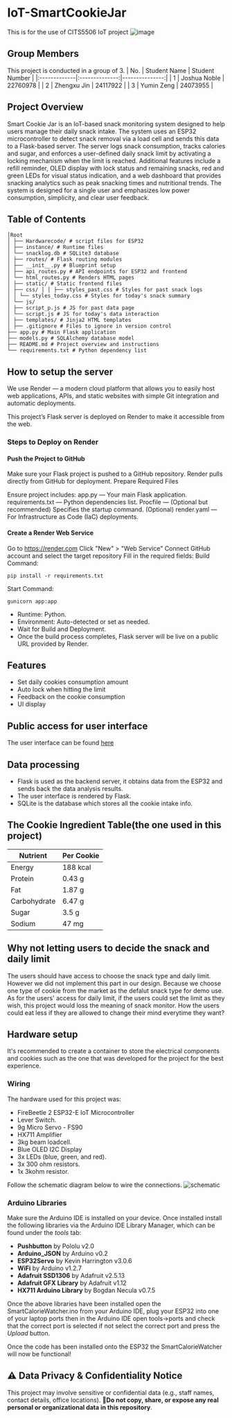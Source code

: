 # IoT-SmartCookieJar
This is for the use of CITS5506 IoT project
![image](https://github.com/user-attachments/assets/76f5ca2f-8d80-4148-9f91-2d899aff4a9a)


## Group Members
This project is conducted in a group of 3.
| No.       | Student Name         | Student Number     |
|:-------------|:--------------:|---------------:|
| 1      | Joshua Noble    | 22760978   |
| 2        | Zhengxu Jin     | 24117922 |
| 3    | Yumin Zeng  | 24073955    |

## Project Overview
Smart Cookie Jar is an IoT-based snack monitoring system designed to help users manage their daily snack intake. The system uses an ESP32 microcontroller to detect snack removal via a load cell and sends this data to a Flask-based server. The server logs snack consumption, tracks calories and sugar, and enforces a user-defined daily snack limit by activating a locking mechanism when the limit is reached. Additional features include a refill reminder, OLED display with lock status and remaining snacks, red and green LEDs for visual status indication, and a web dashboard that provides snacking analytics such as peak snacking times and nutritional trends. The system is designed for a single user and emphasizes low power consumption, simplicity, and clear user feedback.

## Table of Contents 

```text
│Root
│ ├── Hardwarecode/ # script files for ESP32
│ ├── instance/ # Runtime files
│ └── snacklog.db # SQLite3 database
│ ├── routes/ # Flask routing modules
│ ├── __init__.py # Blueprint setup
│ ├── api_routes.py # API endpoints for ESP32 and frontend
│ └── html_routes.py # Renders HTML pages
│ ├── static/ # Static frontend files
│ ├── css/ │ │ ├── styles_past.css # Styles for past snack logs
│ │ └── styles_today.css # Styles for today's snack summary
│ └── js/
│ ├── script_p.js # JS for past data page
│ └── script.js # JS for today's data interaction
│ ├── templates/ # Jinja2 HTML templates
│ ├── .gitignore # Files to ignore in version control
├── app.py # Main Flask application
├── models.py # SQLAlchemy database model
├── README.md # Project overview and instructions
└── requirements.txt # Python dependency list
```

## How to setup the server
We use Render — a modern cloud platform that allows you to easily host web applications, APIs, and static websites with simple Git integration and automatic deployments.

This project’s Flask server is deployed on Render to make it accessible from the web.

### Steps to Deploy on Render
#### Push the Project to GitHub
Make sure your Flask project is pushed to a GitHub repository. Render pulls directly from GitHub for deployment.
Prepare Required Files

Ensure project includes:
app.py — Your main Flask application.
requirements.txt — Python dependencies list.
Procfile — (Optional but recommended) Specifies the startup command.
(Optional) render.yaml — For Infrastructure as Code (IaC) deployments.
#### Create a Render Web Service
Go to https://render.com
Click "New" > "Web Service"
Connect GitHub account and select the target repository
Fill in the required fields:
Build Command:
```command
pip install -r requirements.txt
```
Start Command:
```command
gunicorn app:app
```
- Runtime: Python.
- Environment: Auto-detected or set as needed.
- Wait for Build and Deployment.
- Once the build process completes, Flask server will be live on a public URL provided by Render.

## Features
- Set daily cookies consumption amount
- Auto lock when hitting the limit
- Feedback on the cookie consumption
- UI display

## Public access for user interface
The user interface can be found [here](https://iot-smartcooikejar.onrender.com/today)

## Data processing
- Flask is used as the backend server, it obtains data from the ESP32 and sends back the data analysis results.
- The user interface is rendered by Flask.
- SQLite is the database which stores all the cookie intake info.

## The Cookie Ingredient Table(the one used in this project)
| Nutrient      | Per Cookie     |
|---------------|----------------|
| Energy        | 188 kcal       |
| Protein       | 0.43 g         |
| Fat           | 1.87 g         |
| Carbohydrate  | 6.47 g         |
| Sugar         | 3.5 g          |
| Sodium        | 47 mg          |

## Why not letting users to decide the snack and daily limit
The users should have access to choose the snack type and daily limit. However we did not implement this part in our design. Because we choose one type of cookie from the market as the defalut snack type for demo use. As for the users' access for daily limit, if the users could set the limit as they wish, this project would loss the meaning of snack monitor. How the users could eat less if they are allowed to change their mind everytime they want?

## Hardware setup
It's recommended to create a container to store the electrical components and cookies such as the one that was developed for the project for the best experience.

### Wiring
The hardware used for this project was:
- FireBeetle 2 ESP32-E IoT Microcontroller
- Lever Switch.
- 9g Micro Servo - FS90
- HX711 Amplifier
- 3kg beam loadcell.
- Blue OLED I2C Display
- 3x LEDs (blue, green, and red).
- 3x 300 ohm resistors.
- 1x 3kohm resistor.

Follow the schematic diagram below to wire the connections.
![schematic](https://github.com/user-attachments/assets/b3e8ed7c-5d86-47b3-ab6b-14a944964ee3)

### Arduino Libraries
Make sure the Arduino IDE is installed on your device. Once installed install the following libraries via the Arduino IDE Library Manager, which can be found under the *tools* tab:
- **Pushbutton** by Pololu v2.0
- **Arduino_JSON** by Arduino v0.2
- **ESP32Servo** by Kevin Harrington v3.0.6
- **WiFi** by Arduino v1.2.7
- **Adafruit SSD1306** by Adafruit v2.5.13
- **Adafruit GFX Library** by Adafruit v1.12
- **HX711 Arduino Library** by Bogdan Necula v0.7.5

Once the above libraries have been installed open the SmartCalorieWatcher.ino from your Arduino IDE, plug your ESP32 into one of your laptop ports then in the Arduino IDE open tools->ports and check that the correct port is selected if not select the correct port and press the *Upload* button.

Once the code has been installed onto the ESP32 the SmartCalorieWatcher will now be functional!

## ⚠️ Data Privacy & Confidentiality Notice
This project may involve sensitive or confidential data (e.g., staff names, contact details, office locations). 
🚫**Do not copy, share, or expose any real personal or organizational data in this repository**.
